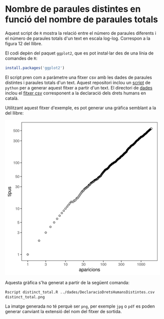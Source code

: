 # Nombre de paraules distintes en funció del nombre de paraules totals

Aquest script de `R` mostra la relació entre el número de paraules diferents i
el número de paraules totals d'un text en escala log-log. Correspon a la figura
12 del llibre.

El codi depèn del paquet `ggplot2`, que es pot instal·lar des de una línia de
comandes de `R`:

``` r
install.packages('ggplot2')
```

El script pren com a paràmetre una fitxer csv amb les dades de paraules
distintes i paraules totals d'un text. Aquest repositori inclou un
[script](../text_analysis) de `python` per a generar aquest fitxer a partir
d'un text. El directori de [dades](../dades) inclou el [fitxer
csv](../dades/DeclaracioDretsHumansDistintes.csv) corresponent a la declaració
dels drets humans en català.

Utilitzant aquest fitxer d'exemple, es pot generar una gràfica semblant a la
del llibre:

![Nombre de paraules distintes en funció del nombre de paraules totals](distinct_total.png)

Aquesta gràfica s'ha generat a partir de la següent comanda:

```
Rscript distinct_total.R ../dades/DeclaracioDretsHumansDistintes.csv distinct_total.png
```

La imatge generada no té perquè ser `png`, per exemple `jpg` o `pdf` es poden
generar canviant la extensió del nom del fitxer de sortida.
